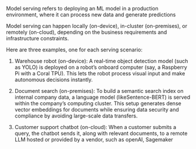  Model serving refers to deploying an ML model in a production environment, where it can process new data and generate predictions

 Model serving can happen locally (on-device), in-cluster (on-premises), or remotely (on-cloud), depending on the business requirements and infrastructure constraints.

 Here are three examples, one for each serving scenario:

1.  Warehouse robot (on-device): A real-time object detection model (such as YOLO) is deployed on a robot’s onboard computer (say, a Raspberry Pi with a Coral TPU). This lets the robot process visual input and make autonomous decisions instantly.

2. Document search (on-premises): To build a semantic search index on internal company data, a language model (likeSentence-BERT) is served within the company’s computing cluster. This setup generates dense vector embeddings for documents while ensuring data security and compliance by avoiding large-scale data transfers.

3. Customer support chatbot (on-cloud): When a customer submits a query, the chatbot sends it, along with relevant documents, to a remote LLM hosted or provided by a vendor, such as openAI, Sagemaker

